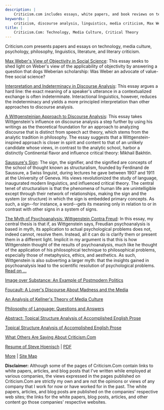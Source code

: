 ```yaml
---
description: |
    Criticism.com includes essays, white papers, and book reviews on technology, media theory, media criticism, discourse analysis, philosophy, and linguistics.
keywords: |
    criticism, discourse analysis, linguistics, media criticism, Max Weber, media theory, structuralism, postmodernism, Saussure, media sociology, sociolinguistics, psycholinguistics, computational linguistics, Steve Hoenisch, Roland Barthes, objectivity, Wittgenstein, Freud, psychoanalysis, philosophy, social science, skiing, travel, media culture, white paper writer, technical editor, technology writing, SEO writer, white papers, SEO editor, marcom, marketing communications, technical marketing writer, Hadoop, big data, analytics, data science, information security, technology evangelist, evangelism
title: |
    Criticism.Com: Technology, Media Culture, Critical Theory
---
```





Criticism.com presents papers and essays on technology, media culture, psychology, philosophy, linguistics, literature, and literary criticism.




<i class="fa fa-file-text"></i> [Max Weber's View of Objectivity in Social Science](/md/weber1.html): This essay seeks to shed light on
Weber's view of the applicability of objectivity by answering a question
that dogs Weberian scholarship: Was Weber an advocate of value-free
social science?

<i class="fa fa-file-text"></i> [Interpretation and Indeterminacy in Discourse Analysis](/da/da_indet.html): This essay argues a hard
line: the exact meaning of a speaker's utterance in a contextualized
exchange is often indeterminate. Interactional linguistics, however,
reduces the indeterminacy and yields a more principled interpretation
than other approaches to discourse analysis.

<i class="fa fa-file-text"></i> [A Wittgensteinian Approach to Discourse Analysis](/da/lw_da.html): This essay takes Wittgenstein's influence on discourse analysis a step further by using his writings as the theoretical foundation for an approach to analyzing discourse that is distinct from speech act theory, which stems from the analytic tradition in philosophy. The essay suggests that a Wittgenstein-inspired approach is closer in spirit and content to that of an unlikely candidate whose views, in contrast to the analytic school, harbor a distinctly Continental flavor and influence critical theory: Mikhail Bakhtin.

<i class="fa fa-file-text"></i> [Saussure's Sign](/md/the_sign.html): The sign, the signifier, and the signified are concepts of the school of thought known as structuralism, founded by Ferdinand de Saussure, a Swiss linguist, during lectures he gave between 1907 and 1911 at the University of Geneva. His views revolutionized the study of language, inaugurated modern linguistics, and influenced critical theory. The central tenet of structuralism is that the phenomena of human life are unintelligible except through their network of relationships, making the sign and the system (or structure) in which the sign is embedded primary concepts. As such, a sign--for instance, a word--gets its meaning only in relation to or in contrast with other signs in a system of signs. 

<i class="fa fa-file-text"></i> [The Myth of Psychoanalysis: Wittgenstein Contra Freud](/md/tech.html): In this essay, my central thesis is that if, as Wittgenstein says, Freudian psychoanalysis is based in myth, its application to actual psychological problems does not, indeed cannot, resolve them. Instead, all it can do is clarify them or present them in a different light. Implicit in my argument is that this is how Wittgenstein thought of the results of psychoanalysis, much like he thought of the application of his philosophical technique to philosophical problems, especially those of metaphysics, ethics, and aesthetics. As such, Wittgenstein is also subverting a larger myth: that the insights gained in psychoanalysis lead to the scientific resolution of psychological problems. [Read on ...](/md/tech.html) 


<i class="fa fa-file-text"></i> [Image over Substance: An Example of Postmodern Politics](/md/cult1.html)

<i class="fa fa-file-text"></i> [Foucault: A Lover's Discourse About Madness and the Media](/md/foucault.html)

<i class="fa fa-file-text"></i> [An Analysis of Kellner's Theory of Media Culture](/md/kellner.html)

<i class="fa fa-file-text"></i> [Philosophy of Language: Questions and Answers](/linguistics/philosophy-of-language-answers.html) 

<i class="fa fa-file-text"></i> [Abstract: Topical Structure Analysis of Accomplished English Prose](/da/topical-structure-analysis-thesis-abstract.html)

<i class="fa fa-file-pdf-o" aria-hidden="true"></i> [Topical Structure Analysis of Accomplished English Prose](/da/Topical-Structure-Analysis-of-Accomplished-English-Prose.pdf) 

<i class="fa fa-file-text"></i> [What Others Are Saying About Criticism.Com](/cc/kudos.html)

<i class="fa fa-file-text"></i> [Resume of Steve Hoenisch](/md/resume.html) | [PDF](/md/resume.pdf)

<i class="fa fa-level-down" aria-hidden="true"></i> [More](list.html) | [Site Map](map.html) <i class="fa fa-sitemap" aria-hidden="true"></i>

<i class="fa fa-chain-broken" aria-hidden="true"></i> **Disclaimer:** Although some of the pages of Criticism.Com contain links to white papers, articles, and blog posts that I've written while employed at various companies, the views expressed in the pages published on Criticism.Com are strictly my own and are not the opinions or views of any company that I work for now or have worked for in the past. The white papers, articles, and blog posts are published on the companies' respective web sites; the links for the white papers, blog posts, articles, and other content go those companies' respective websites.</p>



